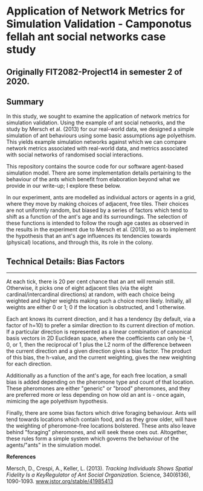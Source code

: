 # Application of Network Metrics for Simulation Validation - Camponotus fellah ant social networks case study
## Originally FIT2082-Project14 in semester 2 of 2020.

## Summary
In this study, we sought to examine the application of network metrics for simulation validation.
Using the example of ant social networks, and the study by Mersch et al. (2013) for our real-world
data, we designed a simple simulation of ant behaviours using some basic assumptions age polyethism.
This yields example simulation networks against which we can compare network metrics associated with
real-world data, and metrics associated with social networks of randomised social interactions.

This repository contains the source code for our software agent-based simulation model. There are
some implementation details pertaining to the behaviour of the ants which benefit from elaboration
beyond what we provide in our write-up; I explore these below.

In our experiment, ants are modelled as individual actors or agents in a grid, where they move
by making choices of adjacent, free tiles. Their choices are not uniformly random, but biased by
a series of factors which tend to shift as a function of the ant's age and its surroundings. The
selection of these functions is intended to follow the rough age castes as observed in the results
in the experiment due to Mersch et al. (2013), so as to implement the hypothesis that an ant's age
influences its tendencies towards (physical) locations, and through this, its role in the colony.

## Technical Details: Bias Factors
* * * * *
At each tick, there is 20 per cent chance that an ant will remain still. Otherwise, it picks one of
eight adjacent tiles (via the eight cardinal/intercardinal directions) at random, with each choice
being weighted and higher weights making such a choice more likely. Initially, all weights are either
0 or 1; 0 if the location is obstructed, and 1 otherwise.

Each ant knows its current direction, and it has a tendency (by default, via a factor of h=10) to prefer
a similar direction to its current direction of motion. If a particular direction is represented as a
linear combination of canonical basis vectors in 2D Euclidean space, where the coefficients can only be
-1, 0, or 1, then the reciprocal of 1 plus the L2 norm of the difference between the current direction
and a given direction gives a bias factor. The product of this bias, the h-value, and the current
weighting, gives the new weighting for each direction.

Additionally as a function of the ant's age, for each free location, a small bias is added depending on
the pheromone type and count of that location. These pheromones are either "generic" or "brood" pheromones,
and they are preferred more or less depending on how old an ant is - once again, mimicing the age
polyethism hypothesis.

Finally, there are some bias factors which drive foraging behaviour. Ants will tend towards locations which
contain food, and as they grow older, will have the weighting of pheromone-free locations bolstered. These
ants also leave behind "foraging" pheromones, and will seek these ones out. Altogether, these rules form
a simple system which governs the behaviour of the agents/"ants" in the simulation model.

**References**

Mersch, D., Crespi, A., Keller, L. (2013). _Tracking Individuals Shows Spatial Fidelity Is a KeyRegulator of
Ant Social Organization_. Science, 340(6136), 1090-1093.
www.jstor.org/stable/41985413
